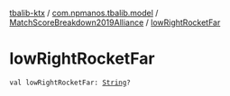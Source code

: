 [tbalib-ktx](../../index.md) / [com.npmanos.tbalib.model](../index.md) / [MatchScoreBreakdown2019Alliance](index.md) / [lowRightRocketFar](./low-right-rocket-far.md)

# lowRightRocketFar

`val lowRightRocketFar: `[`String`](https://kotlinlang.org/api/latest/jvm/stdlib/kotlin/-string/index.html)`?`